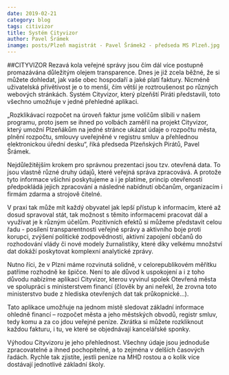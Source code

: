 ```yaml
---
date: 2019-02-21
category: blog
tags: citivizor
title: Systém Cityvizor
author: Pavel Šrámek
inamge: posts/Plzeň magistrát - Pavel Šrámek2 - předseda MS Plzeň.jpg
---
```


##CITYVIZOR
Rezavá kola veřejné správy jsou čím dál více postupně promazávána důležitým olejem transparence. Dnes je již zcela běžné, že si můžete dohledat, jak vaše obec hospodaří a jaké platí faktury. Nicméně uživatelská přívětivost je o to menší, čím větší je roztroušenost po různých webových stránkách. Systém Cityvizor, který plzeňští Piráti představili, toto všechno umožňuje v jedné přehledné aplikaci.

„Rozklikávací rozpočet na úroveň faktur jsme voličům slíbili v našem programu, proto jsem se ihned po volbách zaměřil na projekt Cityvizor, který umožní Plzeňákům na jedné stránce ukázat údaje o rozpočtu města, plnění rozpočtu, smlouvy uveřejněné v registru smluv a přehlednou elektronickou úřední desku“, říká předseda Plzeňských Pirátů, Pavel Šrámek.

Nejdůležitějším krokem pro správnou prezentaci jsou tzv. otevřená data. To jsou vlastně různé druhy údajů, které veřejná správa zpracovává. A protože tyto informace všichni poskytujeme a i je platíme, princip otevřenosti předpokládá jejich zpracování a následné nabídnutí občanům, organizacím i firmám zdarma a strojově čitelné.

V praxi tak může mít každý obyvatel jak lepší přístup k informacím, které až dosud spravoval stát, tak možnost s těmito informacemi pracovat dál a využívat je k různým účelům. Pozitivních efektů si můžeme představit celou řadu - posílení transparentnosti veřejné správy a aktivního boje proti korupci, zvýšení politické zodpovědnosti, aktivní zapojení občanů do rozhodování vlády či nové modely žurnalistiky, které díky velkému množství dat dokáží poskytovat komplexní analytické zprávy.

Nutno říci, že v Plzni máme rozvinutá solidně, v celorepublikovém měřítku patříme rozhodně ke špičce. Není to ale důvod k uspokojení a i z toho důvodu nabízíme aplikaci Cityvizor, kterou vyvinul spolek Otevřená města ve spolupráci s ministerstvem financí (člověk by ani neřekl, že zrovna toto ministerstvo bude z hlediska otevřených dat tak průkopnické…).

Tato aplikace umožňuje na jednom místě sledovat základní informace ohledně financí – rozpočet města a jeho městských obvodů, registr smluv, tedy komu a za co jdou veřejné peníze. Zkrátka si můžete rozkliknout každou fakturu, i tu, ve které se objednávají kancelářské sponky.

Výhodou Cityvizoru je jeho přehlednost. Všechny údaje jsou jednoduše zpracovatelné a ihned pochopitelné, a to zejména v delších časových řadách. Rychle tak zjistíte, jestli peníze na MHD rostou a o kolik více dostávají jednotlivé základní školy. 

